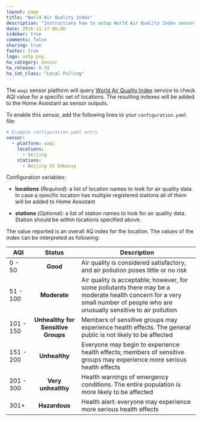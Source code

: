```yaml
---
layout: page
title: "World Air Quality Index"
description: "Instructions how to setup World Air Quality Index sensor in Home Assistant."
date: 2016-11-17 06:00
sidebar: true
comments: false
sharing: true
footer: true
logo: smtp.png
ha_category: Sensor
ha_release: 0.34
ha_iot_class: "Local Polling"
---
```


The `waqi` sensor platform will query [World Air Quality Index](http://aqicn.org) service to check AQI value for a specific set of locations. The resulting indexes will be added to the Home Assistant as sensor outputs.

To enable this sensor, add the following lines to your `configuration.yaml` file:

```yaml
# Example configuration.yaml entry
sensor:
  - platform: waqi
    locations:
      - beijing
    stations:
      - Beijing US Embassy
```

Configuration variables:

- **locations** (*Required*): a list of location names to look for air quality data. In case a specific location has multiple registered stations all of them will be added to Home Assistant

- **stations** (*Optional*): a list of station names to look for air quality data. Station should be within locations specified above.

The value reported is an overall AQ index for the location. The values of the index can be interpreted as following:

AQI | Status | Description
------- | :----------------: | ----------
0 - 50  | **Good** | Air quality is considered satisfactory, and air pollution poses little or no risk
51 - 100  | **Moderate** | Air quality is acceptable; however, for some pollutants there may be a moderate health concern for a very small number of people who are unusually sensitive to air pollution
101 - 150 | **Unhealthy for Sensitive Groups** | Members of sensitive groups may experience health effects. The general public is not likely to be affected
151 - 200 | **Unhealthy** | Everyone may begin to experience health effects; members of sensitive groups may experience more serious health effects
201 - 300 | **Very unhealthy** | Health warnings of emergency conditions. The entire population is more likely to be affected
301+ | **Hazardous** | Health alert: everyone may experience more serious health effects
